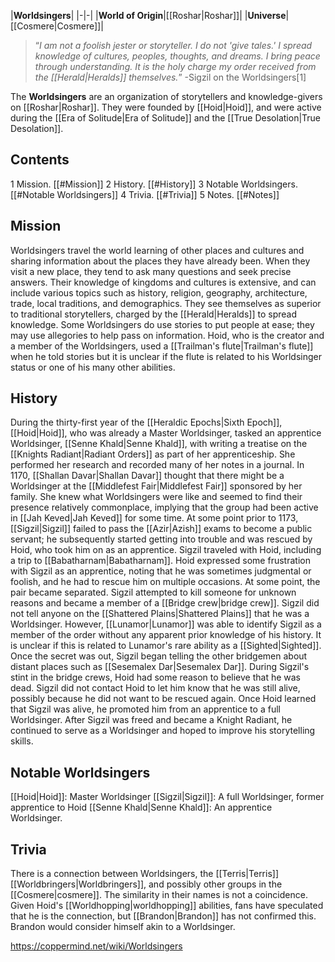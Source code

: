 |**Worldsingers**|
|-|-|
|**World of Origin**|[[Roshar\|Roshar]]|
|**Universe**|[[Cosmere\|Cosmere]]|

>“*I am not a foolish jester or storyteller. I do not 'give tales.' I spread knowledge of cultures, peoples, thoughts, and dreams. I bring peace through understanding. It is the holy charge my order received from the [[Herald\|Heralds]] themselves.*”
\-Sigzil on the Worldsingers[1]


The **Worldsingers** are an organization of storytellers and knowledge-givers on [[Roshar\|Roshar]]. They were founded by [[Hoid\|Hoid]], and were active during the [[Era of Solitude\|Era of Solitude]] and the [[True Desolation\|True Desolation]].

## Contents

1 Mission. [[#Mission]] 
2 History. [[#History]] 
3 Notable Worldsingers. [[#Notable Worldsingers]] 
4 Trivia. [[#Trivia]] 
5 Notes. [[#Notes]] 


## Mission
Worldsingers travel the world learning of other places and cultures and sharing information about the places they have already been. When they visit a new place, they tend to ask many questions and seek precise answers. Their knowledge of kingdoms and cultures is extensive, and can include various topics such as history, religion, geography, architecture, trade, local traditions, and demographics. They see themselves as superior to traditional storytellers, charged by the [[Herald\|Heralds]] to spread knowledge. Some Worldsingers do use stories to put people at ease; they may use allegories to help pass on information. Hoid, who is the creator and a member of the Worldsingers, used a [[Trailman's flute\|Trailman's flute]] when he told stories but it is unclear if the flute is related to his Worldsinger status or one of his many other abilities.

## History
During the thirty-first year of the [[Heraldic Epochs\|Sixth Epoch]], [[Hoid\|Hoid]], who was already a Master Worldsinger, tasked an apprentice Worldsinger, [[Senne Khald\|Senne Khald]], with writing a treatise on the [[Knights Radiant\|Radiant Orders]] as part of her apprenticeship. She performed her research and recorded many of her notes in a journal.
In 1170, [[Shallan Davar\|Shallan Davar]] thought that there might be a Worldsinger at the [[Middlefest Fair\|Middlefest Fair]] sponsored by her family. She knew what Worldsingers were like and seemed to find their presence relatively commonplace, implying that the group had been active in [[Jah Keved\|Jah Keved]] for some time.
At some point prior to 1173, [[Sigzil\|Sigzil]] failed to pass the [[Azir\|Azish]] exams to become a public servant; he subsequently started getting into trouble and was rescued by Hoid, who took him on as an apprentice. Sigzil traveled with Hoid, including a trip to [[Babatharnam\|Babatharnam]]. Hoid expressed some frustration with Sigzil as an apprentice, noting that he was sometimes judgmental or foolish, and he had to rescue him on multiple occasions. At some point, the pair became separated. Sigzil attempted to kill someone for unknown reasons and became a member of a [[Bridge crew\|bridge crew]].
Sigzil did not tell anyone on the [[Shattered Plains\|Shattered Plains]] that he was a Worldsinger. However, [[Lunamor\|Lunamor]] was able to identify Sigzil as a member of the order without any apparent prior knowledge of his history. It is unclear if this is related to Lunamor's rare ability as a [[Sighted\|Sighted]]. Once the secret was out, Sigzil began telling the other bridgemen about distant places such as [[Sesemalex Dar\|Sesemalex Dar]].
During Sigzil's stint in the bridge crews, Hoid had some reason to believe that he was dead. Sigzil did not contact Hoid to let him know that he was still alive, possibly because he did not want to be rescued again. Once Hoid learned that Sigzil was alive, he promoted him from an apprentice to a full Worldsinger. After Sigzil was freed and became a Knight Radiant, he continued to serve as a Worldsinger and hoped to improve his storytelling skills.

## Notable Worldsingers
[[Hoid\|Hoid]]: Master Worldsinger
[[Sigzil\|Sigzil]]: A full Worldsinger, former apprentice to Hoid
[[Senne Khald\|Senne Khald]]: An apprentice Worldsinger.
## Trivia
There is a connection between Worldsingers, the [[Terris\|Terris]] [[Worldbringers\|Worldbringers]], and possibly other groups in the [[Cosmere\|cosmere]]. The similarity in their names is not a coincidence. Given Hoid's [[Worldhopping\|worldhopping]] abilities, fans have speculated that he is the connection, but [[Brandon\|Brandon]] has not confirmed this.
Brandon would consider himself akin to a Worldsinger.


https://coppermind.net/wiki/Worldsingers